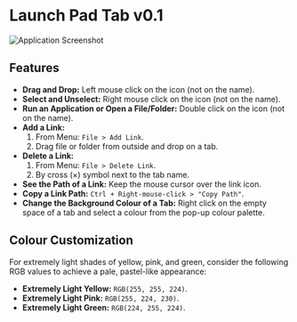 # Launch Pad Tab v0.1

![Application Screenshot](https://github.com/mohabhui/resources/blob/main/images/_gui_images/launch_pad_tab_v0.1.png?raw=true)

## Features

- **Drag and Drop:** Left mouse click on the icon (not on the name).
- **Select and Unselect:** Right mouse click on the icon (not on the name).
- **Run an Application or Open a File/Folder:** Double click on the icon (not on the name).
- **Add a Link:**
  1. From Menu: `File > Add Link`.
  2. Drag file or folder from outside and drop on a tab.
- **Delete a Link:**
  1. From Menu: `File > Delete Link`.
  2. By cross (×) symbol next to the tab name.
- **See the Path of a Link:** Keep the mouse cursor over the link icon.
- **Copy a Link Path:** `Ctrl + Right-mouse-click > "Copy Path"`.
- **Change the Background Colour of a Tab:** Right click on the empty space of a tab and select a colour from the pop-up colour palette.

## Colour Customization

For extremely light shades of yellow, pink, and green, consider the following RGB values to achieve a pale, pastel-like appearance:

- **Extremely Light Yellow:** `RGB(255, 255, 224)`.
- **Extremely Light Pink:** `RGB(255, 224, 230)`.
- **Extremely Light Green:** `RGB(224, 255, 224)`.
